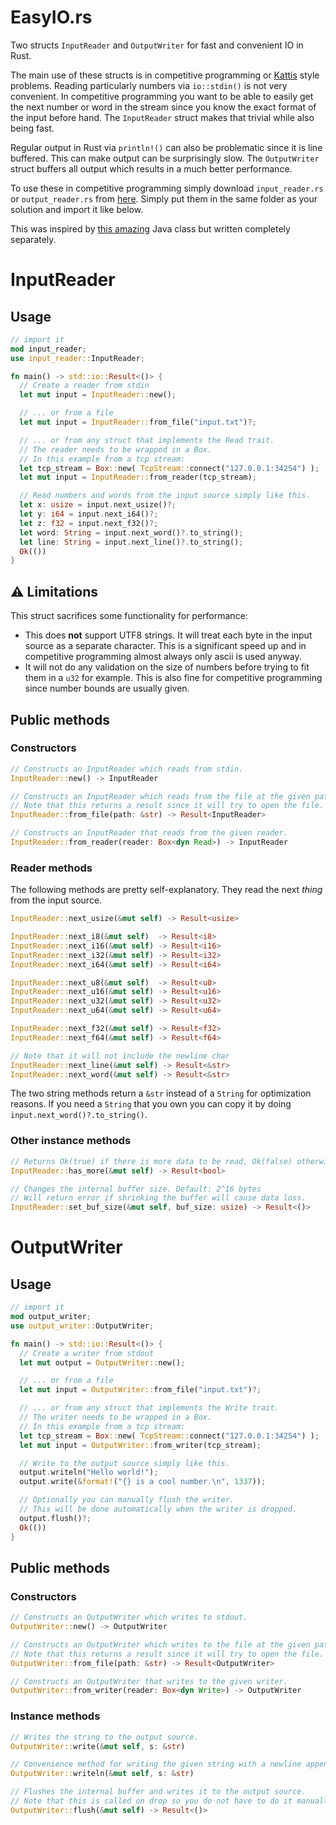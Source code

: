 # EasyIO.rs
Two structs `InputReader` and `OutputWriter` for fast and convenient IO in Rust.

The main use of these structs is in competitive programming or [Kattis](https://open.kattis.com/) style problems. Reading particularly numbers via `io::stdin()` is not very convenient. In competitive programming you want to be able to easily get the next number or word in the stream since you know the exact format of the input before hand. The `InputReader` struct makes that trivial while also being fast.

Regular output in Rust via `println!()` can also be problematic since it is line buffered. This can make output can be surprisingly slow. The `OutputWriter` struct buffers all output which results in a much better performance.

To use these in competitive programming simply download `input_reader.rs` or `output_reader.rs` from [here](https://github.com/AxlLind/InputReader/blob/master/src/). Simply put them in the same folder as your solution and import it like below.

This was inspired by [this amazing](https://github.com/williamfiset/FastJavaIO) Java class but written completely separately.

# InputReader
## Usage
```Rust
// import it
mod input_reader;
use input_reader::InputReader;

fn main() -> std::io::Result<()> {
  // Create a reader from stdin
  let mut input = InputReader::new();

  // ... or from a file
  let mut input = InputReader::from_file("input.txt")?;

  // ... or from any struct that implements the Read trait.
  // The reader needs to be wrapped in a Box.
  // In this example from a tcp stream:
  let tcp_stream = Box::new( TcpStream::connect("127.0.0.1:34254") );
  let mut input = InputReader::from_reader(tcp_stream);

  // Read numbers and words from the input source simply like this.
  let x: usize = input.next_usize()?;
  let y: i64 = input.next_i64()?;
  let z: f32 = input.next_f32()?;
  let word: String = input.next_word()?.to_string();
  let line: String = input.next_line()?.to_string();
  Ok(())
}
```

## :warning: Limitations
This struct sacrifices some functionality for performance:
- This does **not** support UTF8 strings. It will treat each byte in the input source as a separate character. This is a significant speed up and in competitive programming almost always only ascii is used anyway.
- It will not do any validation on the size of numbers before trying to fit them in a `u32` for example. This is also fine for competitive programming since number bounds are usually given.

## Public methods
### Constructors
```Rust
// Constructs an InputReader which reads from stdin.
InputReader::new() -> InputReader
```

```Rust
// Constructs an InputReader which reads from the file at the given path.
// Note that this returns a result since it will try to open the file.
InputReader::from_file(path: &str) -> Result<InputReader>
```

```Rust
// Constructs an InputReader that reads from the given reader.
InputReader::from_reader(reader: Box<dyn Read>) -> InputReader
```

### Reader methods
The following methods are pretty self-explanatory. They read the next *thing* from the input source.

```Rust
InputReader::next_usize(&mut self) -> Result<usize>

InputReader::next_i8(&mut self)  -> Result<i8>
InputReader::next_i16(&mut self) -> Result<i16>
InputReader::next_i32(&mut self) -> Result<i32>
InputReader::next_i64(&mut self) -> Result<i64>

InputReader::next_u8(&mut self)  -> Result<u8>
InputReader::next_u16(&mut self) -> Result<u16>
InputReader::next_u32(&mut self) -> Result<u32>
InputReader::next_u64(&mut self) -> Result<u64>

InputReader::next_f32(&mut self) -> Result<f32>
InputReader::next_f64(&mut self) -> Result<f64>

// Note that it will not include the newline char
InputReader::next_line(&mut self) -> Result<&str>
InputReader::next_word(&mut self) -> Result<&str>
```

The two string methods return a `&str` instead of a `String` for optimization reasons. If you need a `String` that you own you can copy it by doing `input.next_word()?.to_string()`.

### Other instance methods
```Rust
// Returns Ok(true) if there is more data to be read, Ok(false) otherwise.
InputReader::has_more(&mut self) -> Result<bool>

// Changes the internal buffer size. Default: 2^16 bytes
// Will return error if shrinking the buffer will cause data loss.
InputReader::set_buf_size(&mut self, buf_size: usize) -> Result<()>
```

# OutputWriter
## Usage
```Rust
// import it
mod output_writer;
use output_writer::OutputWriter;

fn main() -> std::io::Result<()> {
  // Create a writer from stdout
  let mut output = OutputWriter::new();

  // ... or from a file
  let mut input = OutputWriter::from_file("input.txt")?;

  // ... or from any struct that implements the Write trait.
  // The writer needs to be wrapped in a Box.
  // In this example from a tcp stream:
  let tcp_stream = Box::new( TcpStream::connect("127.0.0.1:34254") );
  let mut input = OutputWriter::from_writer(tcp_stream);

  // Write to the output source simply like this.
  output.writeln("Hello world!");
  output.write(&format!("{} is a cool number.\n", 1337));

  // Optionally you can manually flush the writer.
  // This will be done automatically when the writer is dropped.
  output.flush()?;
  Ok(())
}
```

## Public methods
### Constructors
```Rust
// Constructs an OutputWriter which writes to stdout.
OutputWriter::new() -> OutputWriter
```

```Rust
// Constructs an OutputWriter which writes to the file at the given path.
// Note that this returns a result since it will try to open the file.
OutputWriter::from_file(path: &str) -> Result<OutputWriter>
```

```Rust
// Constructs an OutputWriter that writes to the given writer.
OutputWriter::from_writer(reader: Box<dyn Write>) -> OutputWriter
```

### Instance methods
```Rust
// Writes the string to the output source.
OutputWriter::write(&mut self, s: &str)

// Convenience method for writing the given string with a newline appended.
OutputWriter::writeln(&mut self, s: &str)

// Flushes the internal buffer and writes it to the output source.
// Note that this is called on drop so you do not have to do it manually.
OutputWriter::flush(&mut self) -> Result<()>
```
